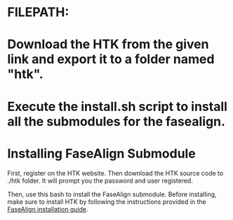 # FILEPATH: <filepath>

# Download the HTK from the given link and export it to a folder named "htk".
# Execute the install.sh script to install all the submodules for the fasealign.
# Installing FaseAlign Submodule

First, register on the HTK website. Then download the HTK source code to ./htk folder. It will prompt you the password and user registered.

Then, use this bash to install the FaseAlign submodule. Before installing, make sure to install HTK by following the instructions provided in the [FaseAlign installation guide](https://fasealign.readthedocs.io/en/latest/installation.html).

